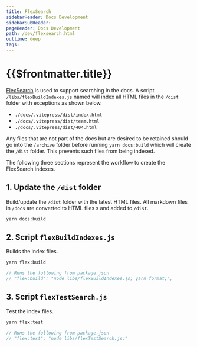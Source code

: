 ```yaml
---
title: FlexSearch
sidebarHeader: Docs Development
sidebarSubHeader:
pageHeader: Docs Development
path: /dev/flexsearch.html
outline: deep
tags:
---
```


<PageHeader/>

# {{$frontmatter.title}}

[FlexSearch<ExternalLinkImage/>](https://www.npmjs.com/package/flexsearch) is
used to support searching in the docs. A script `/libs/flexBuildIndexes.js`
named will index all HTML files in the `/dist` folder with exceptions as shown
below.

- `./docs/.vitepress/dist/index.html`
- `./docs/.vitepress/dist/team.html`
- `./docs/.vitepress/dist/404.html`

Any files that are not part of the docs but are desired to be retained should go
into the `/archive` folder before running `yarn docs:build` which will create
the `/dist` folder. This prevents such files from being indexed.

The following three sections represent the workflow to create the FlexSearch
indexes.

## 1. Update the `/dist` folder

Build/update the `/dist` folder with the latest HTML files. All markdown files
in `/docs` are converted to HTML files s and added to `/dist`.

```js
yarn docs:build
```

## 2. Script `flexBuildIndexes.js`

Builds the index files.

```js
yarn flex:build

// Runs the following from package.json
// "flex:build": "node libs/flexBuildIndexes.js; yarn format;",
```

## 3. Script `flexTestSearch.js`

Test the index files.

```js
yarn flex:test

// Runs the following from package.json
// "flex:test": "node libs/flexTestSearch.js;"
```
